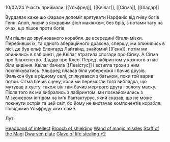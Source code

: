 10/02/24
Участь приймали: [[Ульфред]], [[Квілаг]], [[Сігма]], [[Шадар]]


Вурдалак каже що Фараон допоміг врятувати Нарфаніс від гніву богів
Генн. 
Апоп, лисий з яскравим фіол макіяжем, без брів, з нотами тату на очах, що пішов проти богів

Ми пішли до зруйнованого корабля. де всередині бігали мізки. Перебивши їх, та одного абераційного дракона, спершу, ми опинились в лісі, де був ельф Еленгард Лайтвінд, знайомий [[Генн]], потім ми опинились в лабіринті, де Квілаг втратила спогади про Сігму. 
А Сігма про блаженство.
Шадар про Клео.
Перед лабіринтом у кожного з нас біли видіння. Квілаг бачила [[Левістус]] і встигла трохи з ним поспілкуватись.
Ульфред плавав біля узбережжя і бачив друзів.
Фалькон був в рідному селі, спілкувався з батьком, поки той варив потки.
Сігма бачив сцену, коли ми перемогли того виблядка, що мутував в хуєту, також він там бачив мертвого друга і золоту маску.
Після того як ми вибрались з лабіринтом. ми познайомились з Мізкожером ілітідом на ім'я Рактактурус, який сказав, що не може покинути острів та цей світ, бо йому не вистачає компонентів корабля. Повідомив Ульфреду яких саме.

Лут:

[Headband of intellect](https://5e.tools/items.html#headband%20of%20intellect_dmg)
[Brooch of shielding](https://5e.tools/items.html#brooch%20of%20shielding_dmg)
[Wand of magic missles](https://5e.tools/items.html#wand%20of%20magic%20missiles_dmg)
[Staff of the Magi](https://5e.tools/items.html#staff%20of%20the%20magi_dmg)
[Dwarven plate](https://5e.tools/items.html#dwarven%20plate_dmg)
[Glave of life stealing +2](https://5e.tools/items.html#sword%20of%20life%20stealing_dmg)
